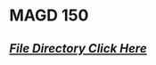 # MAGD 150

## _[File Directory Click Here](https://github.com/armstrontg11/MAGD-150-Assignments.git)_
